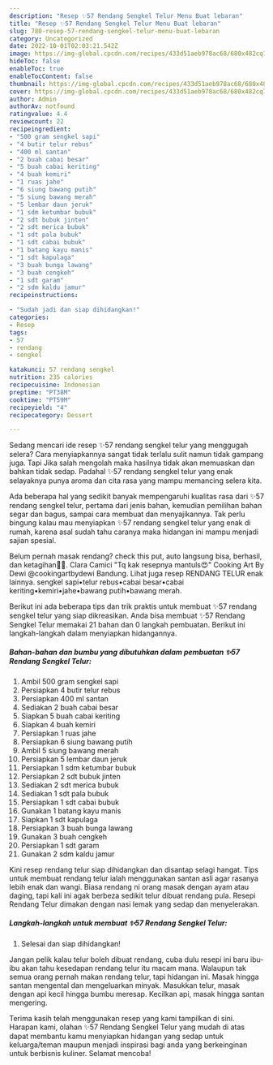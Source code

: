 ```yaml
---
description: "Resep ✨57 Rendang Sengkel Telur Menu Buat lebaran"
title: "Resep ✨57 Rendang Sengkel Telur Menu Buat lebaran"
slug: 780-resep-57-rendang-sengkel-telur-menu-buat-lebaran
category: Uncategorized
date: 2022-10-01T02:03:21.542Z
image: https://img-global.cpcdn.com/recipes/433d51aeb978ac68/680x482cq70/57-rendang-sengkel-telur-foto-resep-utama.jpg
hideToc: false
enableToc: true
enableTocContent: false
thumbnail: https://img-global.cpcdn.com/recipes/433d51aeb978ac68/680x482cq70/57-rendang-sengkel-telur-foto-resep-utama.jpg
cover: https://img-global.cpcdn.com/recipes/433d51aeb978ac68/680x482cq70/57-rendang-sengkel-telur-foto-resep-utama.jpg
author: Admin
authorAv: notfound
ratingvalue: 4.4
reviewcount: 22
recipeingredient:
- "500 gram sengkel sapi"
- "4 butir telur rebus"
- "400 ml santan"
- "2 buah cabai besar"
- "5 buah cabai keriting"
- "4 buah kemiri"
- "1 ruas jahe"
- "6 siung bawang putih"
- "5 siung bawang merah"
- "5 lembar daun jeruk"
- "1 sdm ketumbar bubuk"
- "2 sdt bubuk jinten"
- "2 sdt merica bubuk"
- "1 sdt pala bubuk"
- "1 sdt cabai bubuk"
- "1 batang kayu manis"
- "1 sdt kapulaga"
- "3 buah bunga lawang"
- "3 buah cengkeh"
- "1 sdt garam"
- "2 sdm kaldu jamur"
recipeinstructions:

- "Sudah jadi dan siap dihidangkan!"
categories:
- Resep
tags:
- 57
- rendang
- sengkel

katakunci: 57 rendang sengkel 
nutrition: 235 calories
recipecuisine: Indonesian
preptime: "PT38M"
cooktime: "PT59M"
recipeyield: "4"
recipecategory: Dessert

---
```



Sedang mencari ide resep ✨57 rendang sengkel telur yang menggugah selera? Cara menyiapkannya sangat tidak terlalu sulit namun tidak gampang juga. Tapi Jika salah mengolah maka hasilnya tidak akan memuaskan dan bahkan tidak sedap. Padahal ✨57 rendang sengkel telur yang enak selayaknya punya aroma dan cita rasa yang mampu memancing selera kita.


Ada beberapa hal yang sedikit banyak mempengaruhi kualitas rasa dari ✨57 rendang sengkel telur, pertama dari jenis bahan, kemudian pemilihan bahan segar dan bagus, sampai cara membuat dan menyajikannya. Tak perlu bingung kalau mau menyiapkan ✨57 rendang sengkel telur yang enak di rumah, karena asal sudah tahu caranya maka hidangan ini mampu menjadi sajian spesial.

Belum pernah masak rendang? check this put, auto langsung bisa, berhasil, dan ketagihan🥰🥰. Clara Camici &#34;Tq kak resepnya mantuls😍&#34; Cooking Art By Dewi @cookingartbydewi Bandung. Lihat juga resep RENDANG TELUR enak lainnya. sengkel sapi•telur rebus•cabai besar•cabai keriting•kemiri•jahe•bawang putih•bawang merah.


Berikut ini ada beberapa tips dan trik praktis untuk membuat ✨57 rendang sengkel telur yang siap dikreasikan. Anda bisa membuat ✨57 Rendang Sengkel Telur memakai 21 bahan dan 0 langkah pembuatan. Berikut ini langkah-langkah dalam menyiapkan hidangannya.

<!--inarticleads1-->

##### Bahan-bahan dan bumbu yang dibutuhkan dalam pembuatan ✨57 Rendang Sengkel Telur:

1. Ambil 500 gram sengkel sapi
1. Persiapkan 4 butir telur rebus
1. Persiapkan 400 ml santan
1. Sediakan 2 buah cabai besar
1. Siapkan 5 buah cabai keriting
1. Siapkan 4 buah kemiri
1. Persiapkan 1 ruas jahe
1. Persiapkan 6 siung bawang putih
1. Ambil 5 siung bawang merah
1. Persiapkan 5 lembar daun jeruk
1. Persiapkan 1 sdm ketumbar bubuk
1. Persiapkan 2 sdt bubuk jinten
1. Sediakan 2 sdt merica bubuk
1. Sediakan 1 sdt pala bubuk
1. Persiapkan 1 sdt cabai bubuk
1. Gunakan 1 batang kayu manis
1. Siapkan 1 sdt kapulaga
1. Persiapkan 3 buah bunga lawang
1. Gunakan 3 buah cengkeh
1. Persiapkan 1 sdt garam
1. Gunakan 2 sdm kaldu jamur


Kini resep rendang telur siap dihidangkan dan disantap selagi hangat. Tips untuk membuat rendang telur ialah menggunakan santan asli agar rasanya lebih enak dan wangi. Biasa rendang ni orang masak dengan ayam atau daging, tapi kali ini agak berbeza sedikit telur dibuat rendang pula. Resepi Rendang Telur dimakan dengan nasi lemak yang sedap dan menyelerakan. 

<!--inarticleads2-->

##### Langkah-langkah untuk membuat ✨57 Rendang Sengkel Telur:


1. Selesai dan siap dihidangkan!

Jangan pelik kalau telur boleh dibuat rendang, cuba dulu resepi ini baru ibu-ibu akan tahu kesedapan rendang telur itu macam mana. Walaupun tak semua orang pernah makan rendang telur, tapi hidangan ini. Masak hingga santan mengental dan mengeluarkan minyak. Masukkan telur, masak dengan api kecil hingga bumbu meresap. Kecilkan api, masak hingga santan mengering. 

Terima kasih telah menggunakan resep yang kami tampilkan di sini. Harapan kami, olahan ✨57 Rendang Sengkel Telur yang mudah di atas dapat membantu kamu menyiapkan hidangan yang sedap untuk keluarga/teman maupun menjadi inspirasi bagi anda yang berkeinginan untuk berbisnis kuliner. Selamat mencoba!
